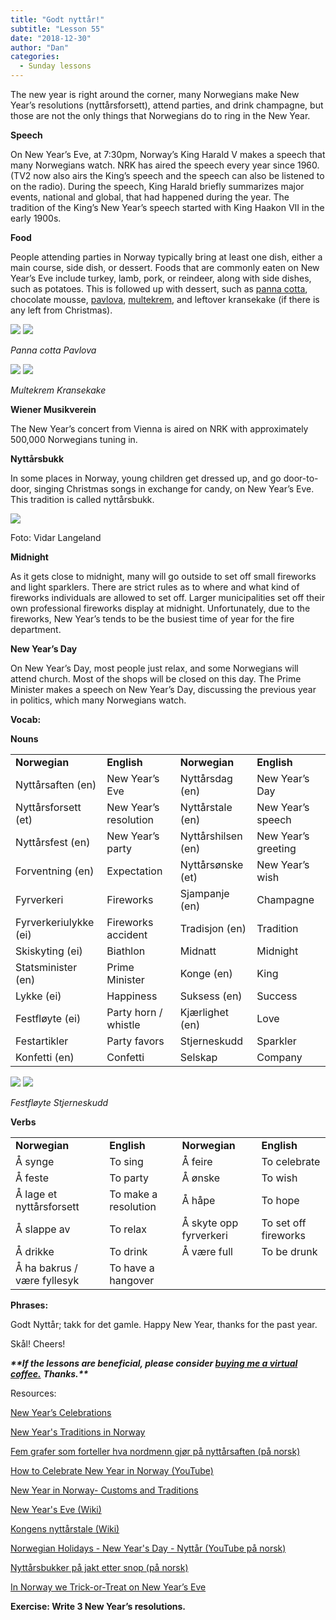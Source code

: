 ```yaml
---
title: "Godt nyttår!"
subtitle: "Lesson 55"
date: "2018-12-30"
author: "Dan"
categories:
  - Sunday lessons
---
```

The new year is right around the corner, many Norwegians make New Year’s
resolutions (nyttårsforsett), attend parties, and drink champagne, but
those are not the only things that Norwegians do to ring in the New
Year.

**Speech**

On New Year’s Eve, at 7:30pm, Norway’s King Harald V makes a speech that
many Norwegians watch. NRK has aired the speech every year since 1960.
(TV2 now also airs the King’s speech and the speech can also be listened
to on the radio). During the speech, King Harald briefly summarizes
major events, national and global, that had happened during the year.
The tradition of the King’s New Year’s speech started with King Haakon
VII in the early 1900s.

**Food**

People attending parties in Norway typically bring at least one dish,
either a main course, side dish, or dessert. Foods that are commonly
eaten on New Year’s Eve include turkey, lamb, pork, or reindeer, along
with side dishes, such as potatoes. This is followed up with dessert,
such as [<span class="underline">panna
cotta</span>](https://youtu.be/twv6m30Ve38), chocolate mousse,
[<span class="underline">pavlova</span>](https://www.tine.no/oppskrifter/kaker/krem-og-sjokoladekaker/pavlovakake-til-17.mai),
[<span class="underline">multekrem</span>](https://www.196flavors.com/norway-multekrem/),
and leftover kransekake (if there is any left from Christmas).

![](/images/nyttaar/media/image1.png)
![](/images/nyttaar/media/image2.png)

*Panna cotta Pavlova*

![](/images/nyttaar/media/image3.png)
![](/images/nyttaar/media/image4.png)

*Multekrem Kransekake*

**Wiener Musikverein**

The New Year’s concert from Vienna is aired on NRK with approximately
500,000 Norwegians tuning in.

**Nyttårsbukk**

In some places in Norway, young children get dressed up, and go
door-to-door, singing Christmas songs in exchange for candy, on New
Year’s Eve. This tradition is called nyttårsbukk.

![](/images/nyttaar/media/image5.png)

Foto: Vidar Langeland

**Midnight**

As it gets close to midnight, many will go outside to set off small
fireworks and light sparklers. There are strict rules as to where and
what kind of fireworks individuals are allowed to set off. Larger
municipalities set off their own professional fireworks display at
midnight. Unfortunately, due to the fireworks, New Year’s tends to be
the busiest time of year for the fire department.

**New Year’s Day**

On New Year’s Day, most people just relax, and some Norwegians will
attend church. Most of the shops will be closed on this day. The Prime
Minister makes a speech on New Year’s Day, discussing the previous year
in politics, which many Norwegians watch.

**<span class="underline">Vocab:</span>**

**Nouns**

|                       |                       |                    |                     |
| --------------------- | --------------------- | ------------------ | ------------------- |
| **Norwegian**         | **English**           | **Norwegian**      | **English**         |
| Nyttårsaften (en)     | New Year’s Eve        | Nyttårsdag (en)    | New Year’s Day      |
| Nyttårsforsett (et)   | New Year’s resolution | Nyttårstale (en)   | New Year’s speech   |
| Nyttårsfest (en)      | New Year’s party      | Nyttårshilsen (en) | New Year’s greeting |
| Forventning (en)      | Expectation           | Nyttårsønske (et)  | New Year’s wish     |
| Fyrverkeri            | Fireworks             | Sjampanje (en)     | Champagne           |
| Fyrverkeriulykke (ei) | Fireworks accident    | Tradisjon (en)     | Tradition           |
| Skiskyting (ei)       | Biathlon              | Midnatt            | Midnight            |
| Statsminister (en)    | Prime Minister        | Konge (en)         | King                |
| Lykke (ei)            | Happiness             | Suksess (en)       | Success             |
| Festfløyte (ei)       | Party horn / whistle  | Kjærlighet (en)    | Love                |
| Festartikler          | Party favors          | Stjerneskudd       | Sparkler            |
| Konfetti (en)         | Confetti              | Selskap            | Company             |

![](/images/nyttaar/media/image6.png)
![](/images/nyttaar/media/image7.png)

*Festfløyte Stjerneskudd*

**Verbs**

|                             |                      |                        |                      |
| --------------------------- | -------------------- | ---------------------- | -------------------- |
| **Norwegian**               | **English**          | **Norwegian**          | **English**          |
| Å synge                     | To sing              | Å feire                | To celebrate         |
| Å feste                     | To party             | Å ønske                | To wish              |
| Å lage et nyttårsforsett    | To make a resolution | Å håpe                 | To hope              |
| Å slappe av                 | To relax             | Å skyte opp fyrverkeri | To set off fireworks |
| Å drikke                    | To drink             | Å være full            | To be drunk          |
| Å ha bakrus / være fyllesyk | To have a hangover   |                        |                      |

**<span class="underline">Phrases:</span>**

Godt Nyttår; takk for det gamle. Happy New Year, thanks for the past
year.

Skål\! Cheers\!

***\*\*If the lessons are beneficial, please consider
[<span class="underline">buying me a virtual
coffee.</span>](https://ko-fi.com/R5R0CTBN)*** ***Thanks.\*\****

Resources:

[<span class="underline">New Year’s
Celebrations</span>](http://relocation.no/expat-communities/expat-resource-articles/new-years-celebrations/)

[<span class="underline">New Year's Traditions in
Norway</span>](http://www.mariacomestotown.com/new-years-traditions-in-norway/)

[<span class="underline">Fem grafer som forteller hva nordmenn gjør på
nyttårsaften (på
norsk)</span>](https://www.aftenposten.no/familieogoppvekst/Fem-grafer-som-forteller-hva-nordmenn-gjor-pa-nyttarsaften-9493b.html)

[<span class="underline">How to Celebrate New Year in Norway
(YouTube)</span>](https://youtu.be/2Spnhzn4O2M)

[<span class="underline">New Year in Norway- Customs and
Traditions</span>](http://www.123newyear.com/newyear-traditions/norway.html)

[<span class="underline">New Year's Eve
(Wiki)</span>](https://en.wikipedia.org/wiki/New_Year%27s_Eve#Norway)

[<span class="underline">Kongens nyttårstale
(Wiki)</span>](https://no.wikipedia.org/wiki/Kongens_nytt%C3%A5rstale)

[<span class="underline">Norwegian Holidays - New Year's Day - Nyttår
(YouTube på norsk)</span>](https://youtu.be/ZUhKUdvGidg)

[<span class="underline">Nyttårsbukker på jakt etter snop (på
norsk)</span>](https://www.ba.no/puls/nyttarsbukker-pa-jakt-etter-snop/s/1-41-6419704)

[<span class="underline">In Norway we Trick-or-Treat on New Year’s
Eve</span>](https://sindrelf.com/2017/12/29/in-norway-we-trick-or-treat-on-new-years-eve/)

**<span class="underline">Exercise:</span> Write 3 New Year’s
resolutions.**
